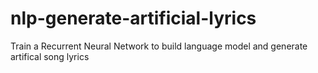 # nlp-generate-artificial-lyrics
Train a Recurrent Neural Network to build language model and generate artifical song lyrics

